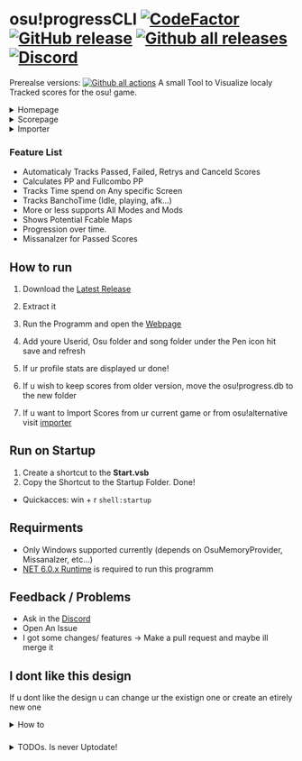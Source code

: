 # osu!progressCLI  [![CodeFactor](https://www.codefactor.io/repository/github/juli0n21/osu-progresscli/badge)](https://www.codefactor.io/repository/github/juli0n21/osu-progresscli) [![GitHub release](https://img.shields.io/github/release/juli0n21/osu-progresscli.svg)](https://GitHub.com/juli0n21/osu-progresscli/releases/) [![Github all releases](https://img.shields.io/github/downloads/JuLi0n21/osu-progresscli/total.svg)](https://GitHub.com/JuLi0n21/osu-progresscli/releases/) [![Discord](https://badgen.net/discord/members/9rUMkHJEvv)](https://discord.gg/9rUMkHJEvv)

Prerealse versions:  [![Github all actions](https://github.com/Juli0n21/osu-progresscli/actions/workflows/build-dev.yml/badge.svg)](https://GitHub.com/JuLi0n21/osu-progresscli/actions/)
A small Tool to Visualize localy Tracked scores for the osu! game.

<details>
  <summary>Homepage</summary>

![Imgur](https://i.imgur.com/TOq4cZL.png)

</details>

<details>
  <summary>Scorepage</summary>

![Imgur](https://i.imgur.com/e8jnW7b.png)

</details>

<details>
  <summary>Importer</summary>

![Imgur](https://i.imgur.com/ETXmREw.png)

</details>

### Feature List
- Automaticaly Tracks Passed, Failed, Retrys and Canceld Scores
- Calculates PP and Fullcombo PP
- Tracks Time spend on Any specific Screen
- Tracks BanchoTime (Idle, playing, afk...)
- More or less supports All Modes and Mods
- Shows Potential Fcable Maps
- Progression over time.
- Missanalzer for Passed Scores

## How to run

1. Download the [Latest Release](https://github.com/juli0n21/osu-progresscli/releases/)
2. Extract it
3. Run the Programm and open the [Webpage](http://localhost:4200)
4. Add youre Userid, Osu folder and song folder under the Pen icon hit save and refresh
5. If ur profile stats are displayed ur done!

6. If u wish to keep scores from older version, move the osu!progress.db to the new folder
7. If u want to Import Scores from ur current game or from osu!alternative visit  [importer](http://localhost:4200/importer)

## Run on Startup 
1. Create a shortcut to the **Start.vsb**
2. Copy the Shortcut to the Startup Folder. Done!
- Quickacces: win + r ```shell:startup```

## Requirments
- Only Windows supported currently (depends on OsuMemoryProvider, Missanalzer, etc...)
- [NET 6.0.x Runtime](https://dotnet.microsoft.com/en-us/download/dotnet/6.0) is required to run this programm

## Feedback / Problems
- Ask in the [Discord](https://discord.gg/FtF2HNSJNC)
- Open An Issue 
- I got some changes/ features -> Make a pull request and maybe ill merge it

## I dont like this design
If u dont like the design u can change ur the existign one or create an etirely new one
<details>
  <summary>How to</summary>

If u need help hit me up!

### File based Routing
put the html/css/js/img files inside the public folders and u can fill them with ur own junk
### integrated api
to better enhance ur own webpages u can use the data from the internal api

current endpoints are 
- api/beatmaps/...
    - search
        - parameters searchquery="this is a search" 
    -  averages
    -  score
        - id  
- api/banchotime
- api/banchotimebyday
- api/timewasted
- api/timewastedbyday


## NOTES
- Please take official api request limits into account!
one request every 2 seconds is ok, burst should be ok but if it goes to high ask ppy!

</details>

###
<details>
  <summary>TODOs. Is never Uptodate!</summary>
- [ ] Add possiblity to reload api data incase no internet (or beatmap changed)  (automatic or manual)
- [x] localbeatmap parser (offline, not submitted maps support) (use osu-tools) (bpm still missing)
- [ ] highconfigurable website (showing what graphs u want and what not)
- [ ] page for a single score
- [ ] mod support
- [ ] add local images in score displat website for mods and rankings (maybe rankedtype)
- [x] rename some Colums to enable "better" searching
- [x] example for costume webpages
- [ ] api documentaion / renaming
- [ ] api endpoint for custome querys
- [ ] pp calc for potenial scores on scorepage
- [ ] change chart value from seconds to minutes
- [ ] charts on score page (performance over time with filters)
- [x] replace modtext with mod icons in recent score
- [ ] importer for [circle-tracker](https://github.com/FunOrange/circle-tracker)
- [ ] add more stuff to the beatmap helper (images maybe) if someone asks or i need it i guess?
- [ ] score comparision of friends (or leaderboards)
- [ ] short hand overview of recent activties (played xh this week, so many scores etc...)
- [ ] rework beatmap info fetching aswell as supporting non submitted stuff, parse .osu file to get data
- [ ] player table with changes and maybe merge bancho and wasted time table
- [ ] properly take time (account for pauses etc)
- [ ] rework database
- [ ] use proper front end framework for maybe faster score loading or sometning
- [ ] replace modtext with mod icons in recent score
- [ ] api documentaion / renaming
- [ ] api endpoint for custome querys
</details>


